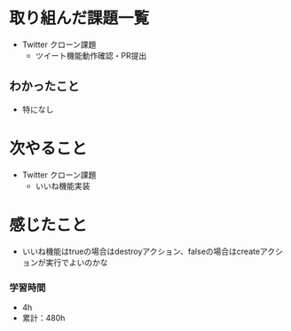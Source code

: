 # 取り組んだ課題一覧

- Twitter クローン課題 
    - ツイート機能動作確認・PR提出

## わかったこと

- 特になし


# 次やること

- Twitter クローン課題 
    - いいね機能実装

# 感じたこと

- いいね機能はtrueの場合はdestroyアクション、falseの場合はcreateアクションが実行でよいのかな

### 学習時間

- 4h
- 累計：480h
